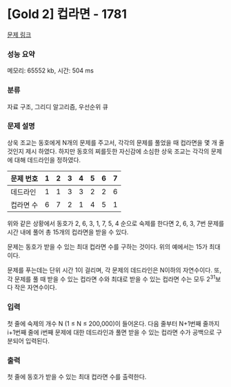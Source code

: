 # [Gold 2] 컵라면 - 1781

[문제 링크](https://www.acmicpc.net/problem/1781)

###  성능 요약

메모리: 65552 kb, 시간: 504 ms

### 분류  
자료 구조, 그리디 알고리즘, 우선순위 큐

### 문제 설명
상욱 조교는 동호에게 N개의 문제를 주고서, 각각의 문제를 풀었을 때 컵라면을 몇 개 줄 것인지 제시 하였다. 하지만 동호의 찌를듯한 자신감에 소심한 상욱 조교는 각각의 문제에 대해 데드라인을 정하였다.

| 문제 번호 | 1 | 2 | 3 | 4 | 5 | 6 | 7 |
|-----------|---|---|---|---|---|---|---|
| 데드라인   | 1 | 1 | 3 | 3 | 2 | 2 | 6 |
| 컵라면 수 | 6 | 7 | 2 | 1 | 4 | 5 | 1 |
위와 같은 상황에서 동호가 2, 6, 3, 1, 7, 5, 4 순으로 숙제를 한다면 2, 6, 3, 7번 문제를 시간 내에 풀어 총 15개의 컵라면을 받을 수 있다.

문제는 동호가 받을 수 있는 최대 컵라면 수를 구하는 것이다. 위의 예에서는 15가 최대이다.

문제를 푸는데는 단위 시간 1이 걸리며, 각 문제의 데드라인은 N이하의 자연수이다. 또, 각 문제를 풀 때 받을 수 있는 컵라면 수와 최대로 받을 수 있는 컵라면 수는 모두 2<sup>31</sup>보다 작은 자연수이다.

### 입력
첫 줄에 숙제의 개수 N (1 ≤ N ≤ 200,000)이 들어온다. 다음 줄부터 N+1번째 줄까지 i+1번째 줄에 i번째 문제에 대한 데드라인과 풀면 받을 수 있는 컵라면 수가 공백으로 구분되어 입력된다.

### 출력
첫 줄에 동호가 받을 수 있는 최대 컵라면 수를 출력한다.